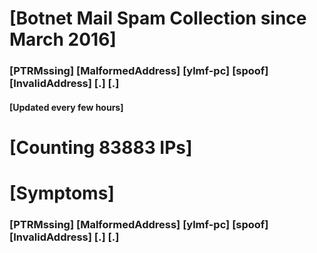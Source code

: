 # [Botnet Mail Spam Collection since March 2016]
### [PTRMssing] [MalformedAddress] [ylmf-pc] [spoof] [InvalidAddress] [.] [.]
#### [Updated every few hours]

# [Counting 83883 IPs]

# [Symptoms] 
###   [PTRMssing] [MalformedAddress] [ylmf-pc] [spoof] [InvalidAddress] [.] [.]
